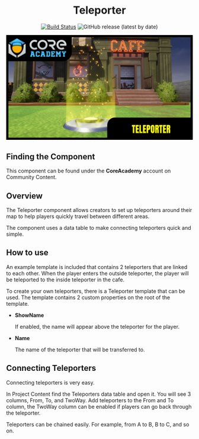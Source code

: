 <div align="center">

# Teleporter

[![Build Status](https://github.com/ManticoreGamesInc/CC-Teleporter/workflows/CI/badge.svg)](https://github.com/ManticoreGamesInc/CC-Teleporter/actions/workflows/ci.yml?query=workflow%3ACI%29)
![GitHub release (latest by date)](https://img.shields.io/github/v/release/ManticoreGamesInc/CC-Teleporter?style=plastic)

![Preview](/Screenshots/Main.png)

</div>

## Finding the Component

This component can be found under the **CoreAcademy** account on Community Content.

## Overview

The Teleporter component allows creators to set up teleporters around their map to help players quickly travel between different areas.

The component uses a data table to make connecting teleporters quick and simple.

## How to use

An example template is included that contains 2 teleporters that are linked to each other. When the player enters the outside teleporter, the player will be teleported to the inside teleporter in the cafe.

To create your own teleporters, there is a Teleporter template that can be used. The template contains 2 custom properties on the root of the template.

- **ShowName**

  If enabled, the name will appear above the teleporter for the player.

- **Name**

  The name of the teleporter that will be transferred to.

## Connecting Teleporters

Connecting teleporters is very easy.

In Project Content find the Teleporters data table and open it. You will see 3 columns, From, To, and TwoWay. Add teleporters to the From and To column, the TwoWay column can be enabled if players can go back through the teleporter.

Teleporters can be chained easily. For example, from A to B, B to C, and so on.
